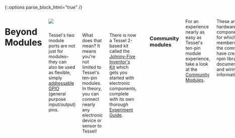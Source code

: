 {::options parse_block_html="true" /}

<div class="row">
<div class="large-12 columns">

# Beyond Modules

<div class="row">
<div class="large-3 columns right">

[![](https://raw.githubusercontent.com/rwaldron/tessel-io/master/fritzing/tessel.png)](https://github.com/rwaldron/tessel-io/tree/master/fritzing)

</div>
<div class="large-8 columns left">

Tessel's two module ports are not just for modules– they can also be used as flexible, simply [addressable GPIO](//tessel.io/docs/hardwareAPI) (general purpose input/output) pins.

What does that mean? It means you're not limited to Tessel's ten-pin modules. In theory, you can connect nearly any electronic device or sensor to Tessel!

There is now a Tessel 2-based kit called the [Johnny-Five Inventor's Kit](https://www.sparkfun.com/products/13847?_ga=1.139920435.1460354922.1460705643) which gets you started with electronic components, complete with its own thorough [Experiment Guide](https://learn.sparkfun.com/tutorials/experiment-guide-for-the-johnny-five-inventors-kit/introduction-to-the-johnny-five-inventors-kit).

<hr>

### Community modules
</div>
</div>

<div class="row">
<div class="large-12 columns">

For an experience nearly as easy as Tessel's ten-pin module experience, take a look at the [Community Modules](https://tessel.io/modules#third-party).

These are hardware components for which members of the community have created npm libraries, documentation, and wiring information.

For example:

</div>
</div>
<div class="row">
<div class="large-6 columns left">
<iframe frameborder='0' height='270' scrolling='no' src='https://www.hackster.io/johnnyman727/rgb-tcs34725/embed?use_route=project' width='360'></iframe>
</div>
<div class="large-6 columns left">
<iframe frameborder='0' height='270' scrolling='no' src='https://www.hackster.io/adkron/backpack-ht16k33/embed?use_route=project' width='360'></iframe>
</div>
</div>
<div class="row">
<div class="large-12 columns">
<br/>
To see more community-created modules (or to add one you've made!) go to [tessel.io/modules](https://tessel.io/modules#third-party).

_Note: we're still building out Tessel 2's firmware, so you might hit some bugs trying to use community modules. If you do, please report them! We're collecting status reports on community modules [here](https://github.com/tessel/hardware-modules/issues/5)._

<hr>

### Making your own Modules

If no one has made the module you want yet, you can be the first! There are a lot of cool components on [SparkFun](//sparkfun.com) and [Adafruit](//adafruit.com) that are fairly easy to connect to Tessel.

In case you've never built anything with hardware before, we've put up an introduction at [tessel.io/diy](//tessel.io/diy) that should get you up and running.

Share what you've made, and if you need help, [just ask](https://forums.tessel.io/c/community-modules). Happy inventing!

</div>
</div>

<div class="greyBar"></div>

<div class="row">
<div class="large-6 columns left">
  <a href="webserver.html" class="bottomButton button">Prev: Build Your Internet</a>
</div>

<div class="large-6 columns right">
  <a href="finished.html" class= "bottomButton right button">Next: Finished</a>
</div>
</div>
